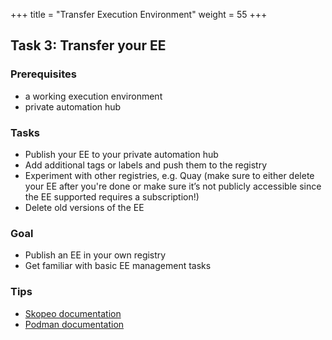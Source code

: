 +++
title = "Transfer Execution Environment"
weight = 55
+++

## Task 3: Transfer your EE

### Prerequisites

* a working execution environment
* private automation hub

### Tasks

* Publish your EE to your private automation hub
* Add additional tags or labels and push them to the registry
* Experiment with other registries, e.g. Quay (make sure to either delete your EE after you're done or make sure it’s not publicly accessible since the EE supported requires a subscription!)
* Delete old versions of the EE

### Goal

* Publish an EE in your own registry
* Get familiar with basic EE management tasks

### Tips

* [Skopeo documentation](https://github.com/containers/skopeo)
* [Podman documentation](https://docs.podman.io/en/latest/)
